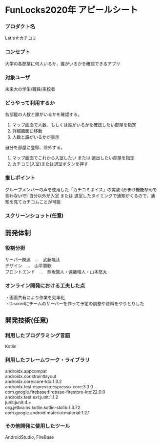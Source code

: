 # FunLocks2020年 アピールシート

### プロダクト名
Let's☆カチコミ

### コンセプト
大学の各部屋に何人いるか、誰がいるかを確認できるアプリ

### 対象ユーザ
未来大の学生/職員/来校者

### どうやって利用するか
各部屋の人数と誰がいるかを確認する。
1.  マップ画面で人数、もしくは誰がいるかを確認したい部屋を指定
2. 詳細画面に移動
3. 人数と誰がいるかが表示

自分を部屋に登録、除外する。
1. マップ画面でこれから入室したい または 退出したい部屋を指定
2. カチコミ(入室)または退室ボタンを押す

### 推しポイント
グループメンバーの声を使用した「カチコミボイス」の実装  (~~おまけ機能なんて言わないで~~)
自分以外が入室 または 退室したタイミングで通知がくるので、通知を見てカチコムことが可能

### スクリーンショット(任意)

## 開発体制
### 役割分担
サーバー関連　...　武藤颯汰<br>
デザイン　...　山平賢歓<br>
フロントエンド　...　熊坂賢人・遠藤晴人・山本悠太<br>

### オンライン開発における工夫した点
・画面共有により作業を効率化<br>
・Discordにチームのサーバーを作って予定の調整や資料をやりとりした<br>

## 開発技術(任意)
### 利用したプログラミング言語
Kotlin

### 利用したフレームワーク・ライブラリ
androidx.appcompat<br>
androidx.constraintlayout<br>
androidx.core:core-ktx:1.3.2<br>
androidx.test.espresso:espresso-core:3.3.0<br>
com.google.firebase:firebase-firestore-ktx:22.0.0<br>
androidx.test.ext:junit:1.1.2<br>
junit:junit:4.+    <br>
org.jetbrains.kotlin:kotlin-stdlib:1.3.72<br>
com.google.android.material:material:1.2.1<br>

### その他開発に使用したツール
AndroidStudio, FireBase
